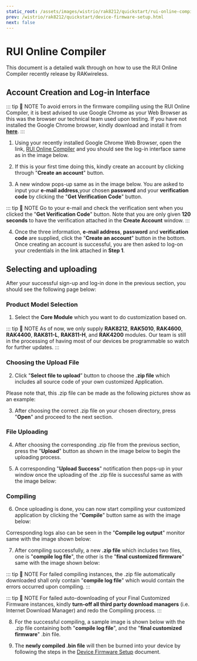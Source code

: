 ```yaml
---
static_root: /assets/images/wistrio/rak8212/quickstart/rui-online-compiler
prev: /wistrio/rak8212/quickstart/device-firmware-setup.html
next: false
---
```


# RUI Online Compiler

This document is a detailed walk through on how to use the RUI Online Compiler recently release by RAKwireless. 

## Account Creation and Log-in Interface

::: tip 📝 NOTE
To avoid errors in the firmware compiling using the RUI Online Compiler, it is best advised to use Google Chrome as your Web Browser as this was the browser our technical team used upon testing. If you have not installed the Google Chrome browser, kindly download and install it from **[here](https://www.google.com/chrome/)**.
:::

1. Using your recently installed Google Chrome Web Browser, open the link, [RUI Online Compiler](http://47.112.137.11:12090/#/user/login) and you should see the log-in interface same as in the image below.

<rk-img
  :src="`${$frontmatter.static_root}/hhy1hczcaykwlyzsabiy.jpg`"
  width="100%"
  figure-number="1"
  caption="RUI Online Compiler Log-in Window"
/>

2. If this is your first time doing this, kindly create an account by clicking through "**Create an account**" button.

3. A new window pops-up same as in the image below. You are asked to input your **e-mail address**,your chosen **password** and your **verification code** by clicking the "**Get Verification Code**" button.

<rk-img
  :src="`${$frontmatter.static_root}/ehevglrskaocqfmlsxmy.jpg`"
  width="100%"
  figure-number="2"
  caption="RUI Online Compiler Sign-up Window"
/>

::: tip 📝 NOTE
Go to your e-mail and check the verification sent when you clicked the "**Get Verification Code**" button. Note that you are only given **120 seconds** to have the verification attached in the **Create Account** window.
:::

4. Once the three information, **e-mail address**, **password** and **verification code** are supplied, click the "**Create an account**" button in the bottom. Once creating an account is successful, you are then asked to log-on your credentials in the link attached in **Step 1**.

## Selecting and uploading

After your successful sign-up and log-in done in the previous section, you should see the following page below:

<rk-img
  :src="`${$frontmatter.static_root}/rdzhlote2bgm5tdzht50.jpg`"
  width="100%"
  figure-number="3"
  caption="RUI Online Compiler Dashboard"
/>

### Product Model Selection

1. Select the **Core Module** which you want to do customization based on.

::: tip 📝 NOTE
As of now, we only supply **RAK8212**, **RAK5010**, **RAK4600**, **RAK4400**, **RAK811-L**, **RAK811-H**, and **RAK4200** modules. Our team is still in the processing of having most of our devices be programmable so watch for further updates.
:::

### Choosing the Upload File

2. Click "**Select file to upload**” button to choose the **.zip file** which includes all source code of your own customized Application.

<rk-img
  :src="`${$frontmatter.static_root}/bevchri7rtnihsnzepdb.jpg`"
  width="100%"
  figure-number="4"
  caption="Choosing your Customized .zip file in the RUI Online Compiler"
/>

Please note that, this .zip file can be made as the following pictures show as an example:

<rk-img
  :src="`${$frontmatter.static_root}/hm8q507betrhj09on70w.jpg`"
  width="100%"
  figure-number="5"
  caption="Sample files in the Customized Application .zip File"
/>

3. After choosing the correct .zip file on your chosen directory, press "**Open**" and proceed to the next section.

### File Uploading

4. After choosing the corresponding .zip file from the previous section, press the "**Upload**" button as shown in the image below to begin the uploading process.

<rk-img
  :src="`${$frontmatter.static_root}/r9nfbuvkhn8tcczasc9i.jpg`"
  width="100%"
  figure-number="6"
  caption="RUI Online Compiler Uploading"
/>

5. A corresponding "**Upload Success**" notification then pops-up in your window once the uploading of the .zip file is successful same as with the image below:

<rk-img
  :src="`${$frontmatter.static_root}/miy0wjapm2mv8fbxnl0y.jpg`"
  width="100%"
  figure-number="7"
  caption="RUI Online Compiler Uploading Success"
/>

### Compiling

6. Once uploading is done, you can now start compiling your customized application by clicking the "**Compile**" button same as with the image below:

<rk-img
  :src="`${$frontmatter.static_root}/deudnzy83agtekkagisz.jpg`"
  width="100%"
  figure-number="8"
  caption="RUI Online Compiler Compiling"
/>

Corresponding logs also can be seen in the "**Compile log output**" monitor same with the image shown below:

<rk-img
  :src="`${$frontmatter.static_root}/w1mza2h9uw33ff46bgni.jpg`"
  width="100%"
  figure-number="9"
  caption="RUI Online Compiler Compiling Logs"
/>

7. After compiling successfully, a new **.zip file** which includes two files, one is "**compile log file**", the other is the "**final customized firmware**" same with the image shown below:

<rk-img
  :src="`${$frontmatter.static_root}/m5rh6g5khfkafhxumhtt.jpg`"
  width="100%"
  figure-number="10"
  caption=" Final Customized Firmware Auto-downloaded"
/>

::: tip 📝 NOTE
For failed compiling instances, the .zip file automatically downloaded shall only contain "**compile log file**" which would contain the errors occurred upon compiling.
:::

::: tip 📝 NOTE
For failed auto-downloading of your Final Customized Firmware instances, kindly **turn-off all third party download managers** (i.e. Internet Download Manager) and redo the Compiling process.
:::

8. For the successful compiling, a sample image is shown below with the .zip file containing both "**compile log file**", and the "**final customized firmware**" .bin file.

<rk-img
  :src="`${$frontmatter.static_root}/dyzka8pdkvlgjbzhakml.jpg`"
  width="60%"
  figure-number="11"
  caption="Final Customized Firmware sample File"
/>

9. The **newly compiled .bin file** will then be burned into your device by following the steps in the [Device Firmware Setup](device-firmware-setup.html) document.
